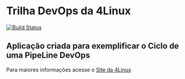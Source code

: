 # Trilha DevOps da 4Linux

<!-- Altere a Flag abaixo com sua URL do Travis -->
[![Build Status](https://travis-ci.com/Alexandre-Vilela/DevOpsLab-HelloWorld.svg?branch=master)](https://travis-ci.com/Alexandre-Vilela/DevOpsLab-HelloWorld)

## Aplicação criada para exemplificar o Ciclo de uma PipeLine DevOps


Para maiores informações acesse o [Site da 4Linux](https://www.4linux.com.br/cursos/devops)
